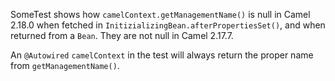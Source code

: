 SomeTest shows how `camelContext.getManagementName()` is null in Camel 2.18.0 
when fetched in `InitizializingBean.afterPropertiesSet()`, and  when returned
from a `Bean`.  They are not null in Camel 2.17.7.

An `@Autowired` `camelContext` in the test will always return the proper
name from `getManagementName()`.

